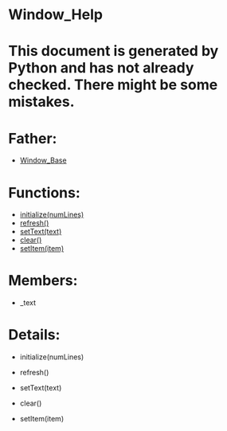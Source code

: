 Window_Help
===

# This document is generated by Python and has not already checked. There might be some mistakes.

# Father:
* [Window_Base](Window_Base.md)


# Functions:
* [initialize(numLines)](#initialize)
* [refresh()](#refresh)
* [setText(text)](#setText)
* [clear()](#clear)
* [setItem(item)](#setItem)

# Members:
* _text

# Details:
<p id=initialize></p>

* initialize(numLines)
	

<p id=refresh></p>

* refresh()
	

<p id=setText></p>

* setText(text)
	

<p id=clear></p>

* clear()
	

<p id=setItem></p>

* setItem(item)
	

